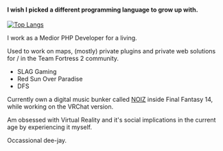 #### I wish I picked a different programming language to grow up with.

[![Top Langs](https://github-readme-stats.vercel.app/api/top-langs/?username=sascheh&langs_count=8&theme=dark)](https://github.com/anuraghazra/github-readme-stats)

I work as a Medior PHP Developer for a living.

Used to work on maps, (mostly) private plugins and private web solutions for / in the Team Fortress 2 community.
  * SLAG Gaming
  * Red Sun Over Paradise
  * DFS

Currently own a digital music bunker called [NOIZ](https://clubnoiz.events) inside Final Fantasy 14, while working on the VRChat version.

Am obsessed with Virtual Reality and it's social implications in the current age by experiencing it myself.

Occassional dee-jay.

